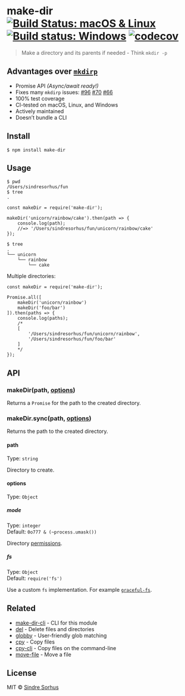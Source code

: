 make-dir [![Build Status: macOS & Linux](https://travis-ci.org/sindresorhus/make-dir.svg?branch=master)](https://travis-ci.org/sindresorhus/make-dir) [![Build status: Windows](https://ci.appveyor.com/api/projects/status/e0vtt8y600w91gcs/branch/master?svg=true)](https://ci.appveyor.com/project/sindresorhus/make-dir/branch/master) [![codecov](https://codecov.io/gh/sindresorhus/make-dir/branch/master/graph/badge.svg)](https://codecov.io/gh/sindresorhus/make-dir)
===============================================================================================================================================================================================================================================================================================================================================================================================================================================================================

> Make a directory and its parents if needed - Think `mkdir -p`

Advantages over [`mkdirp`](https://github.com/substack/node-mkdirp)
-------------------------------------------------------------------

-   Promise API *(Async/await ready!)*
-   Fixes many `mkdirp` issues: [\#96](https://github.com/substack/node-mkdirp/pull/96) [\#70](https://github.com/substack/node-mkdirp/issues/70) [\#66](https://github.com/substack/node-mkdirp/issues/66)
-   100% test coverage
-   CI-tested on macOS, Linux, and Windows
-   Actively maintained
-   Doesn’t bundle a CLI

Install
-------

    $ npm install make-dir

Usage
-----

    $ pwd
    /Users/sindresorhus/fun
    $ tree
    .

    const makeDir = require('make-dir');

    makeDir('unicorn/rainbow/cake').then(path => {
        console.log(path);
        //=> '/Users/sindresorhus/fun/unicorn/rainbow/cake'
    });

    $ tree
    .
    └── unicorn
        └── rainbow
            └── cake

Multiple directories:

    const makeDir = require('make-dir');

    Promise.all([
        makeDir('unicorn/rainbow')
        makeDir('foo/bar')
    ]).then(paths => {
        console.log(paths);
        /*
        [
            '/Users/sindresorhus/fun/unicorn/rainbow',
            '/Users/sindresorhus/fun/foo/bar'
        ]
        */
    });

API
---

### makeDir(path, [options](#options))

Returns a `Promise` for the path to the created directory.

### makeDir.sync(path, [options](#options))

Returns the path to the created directory.

#### path

Type: `string`

Directory to create.

#### options

Type: `Object`

##### mode

Type: `integer`  
Default: `0o777 & (~process.umask())`

Directory [permissions](https://x-team.com/blog/file-system-permissions-umask-node-js/).

##### fs

Type: `Object`  
Default: `require('fs')`

Use a custom `fs` implementation. For example [`graceful-fs`](https://github.com/isaacs/node-graceful-fs).

Related
-------

-   [make-dir-cli](https://github.com/sindresorhus/make-dir-cli) - CLI for this module
-   [del](https://github.com/sindresorhus/del) - Delete files and directories
-   [globby](https://github.com/sindresorhus/globby) - User-friendly glob matching
-   [cpy](https://github.com/sindresorhus/cpy) - Copy files
-   [cpy-cli](https://github.com/sindresorhus/cpy-cli) - Copy files on the command-line
-   [move-file](https://github.com/sindresorhus/move-file) - Move a file

License
-------

MIT © [Sindre Sorhus](https://sindresorhus.com)
